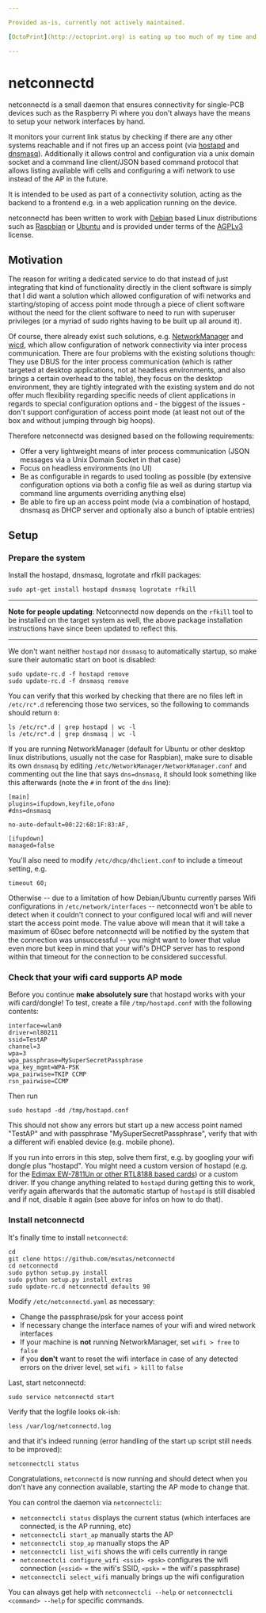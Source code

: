 ```yaml
---

Provided as-is, currently not actively maintained.

[OctoPrint](http://octoprint.org) is eating up too much of my time and I don't find myself at liberty to actively maintain this project for the foreseeable future. If it works for you, great. If it doesn't, sorry, I can't look into it.

---
```


# netconnectd

netconnectd is a small daemon that ensures connectivity for single-PCB devices such as the Raspberry Pi where you don't 
always have the means to setup your network interfaces by hand.

It monitors your current link status by checking if there are any other systems reachable and if not fires up an access 
point (via [hostapd] and [dnsmasq]). Additionally it allows control and configuration via a unix domain socket and a command 
line client/JSON based command protocol that allows listing available wifi cells and configuring a wifi network to use 
instead of the AP in the future.

It is intended to be used as part of a connectivity solution, acting as the backend to a frontend e.g. in a web 
application running on the device.

netconnectd has been written to work with [Debian] based Linux distributions such as [Raspbian] or [Ubuntu] and is provided
under terms of the [AGPLv3] license.

[hostapd]: http://w1.fi/hostapd/
[dnsmasq]: http://www.thekelleys.org.uk/dnsmasq/doc.html
[Debian]: http://www.debian.org/
[Raspbian]: http://www.raspbian.org/
[Ubuntu]: http://www.ubuntu.com/
[AGPLv3]: https://www.gnu.org/licenses/agpl-3.0.en.html

## Motivation

The reason for writing a dedicated service to do that instead of just integrating that kind of functionality directly
in the client software is simply that I did want a solution which allowed configuration of wifi networks and
starting/stoping of access point mode through a piece of client software without the need for the client software
to need to run with superuser privileges (or a myriad of sudo rights having to be built up all around it).

Of course, there already exist such solutions, e.g. [NetworkManager] and [wicd], which allow configuration of network
connectivity via inter process communication. There are four problems with the existing solutions
though: They use DBUS for the inter process communication (which is rather targeted at desktop applications, not
at headless environments, and also brings a certain overhead to the table), they focus on the desktop environment,
they are tightly integrated with the existing system and do not offer much flexibility regarding specific needs of 
client applications in regards to special configuration options and - the biggest of the issues - don't support 
configuration of access point mode (at least not out of the box and without jumping through big hoops).

Therefore netconnectd was designed based on the following requirements:

  * Offer a very lightweight means of inter process communication (JSON messages via a Unix Domain Socket in that case)
  * Focus on headless environments (no UI)
  * Be as configurable in regards to used tooling as possible (by extensive configuration options via both a config
    file as well as during startup via command line arguments overriding anything else)
  * Be able to fire up an access point mode (via a combination of hostapd, dnsmasq as DHCP server and optionally also
    a bunch of iptable entries)

[NetworkManager]: https://wiki.gnome.org/Projects/NetworkManager
[wicd]: http://wicd.sourceforge.net/

## Setup

### Prepare the system

Install the hostapd, dnsmasq, logrotate and rfkill packages:

    sudo apt-get install hostapd dnsmasq logrotate rfkill

----

**Note for people updating**: Netconnectd now depends on the ``rfkill`` tool to be installed on the target system as
well, the above package installation instructions have since been updated to reflect this.

----

We don't want neither `hostapd` nor `dnsmasq` to automatically startup, so make sure their automatic start on boot is 
disabled:

    sudo update-rc.d -f hostapd remove
    sudo update-rc.d -f dnsmasq remove

You can verify that this worked by checking that there are no files left in `/etc/rc*.d` referencing those two services,
so the following to commands should return `0`:

    ls /etc/rc*.d | grep hostapd | wc -l
    ls /etc/rc*.d | grep dnsmasq | wc -l

If you are running NetworkManager (default for Ubuntu or other desktop linux distributions, usually not the case for 
Raspbian), make sure to disable its own `dnsmasq` by editing `/etc/NetworkManager/NetworkManager.conf` and commenting
out the line that says `dns=dnsmasq`, it should look something like this afterwards (note the `#` in front of the
`dns` line):

    [main]
    plugins=ifupdown,keyfile,ofono
    #dns=dnsmasq
    
    no-auto-default=00:22:68:1F:83:AF,
    
    [ifupdown]
    managed=false

You'll also need to modify `/etc/dhcp/dhclient.conf` to include a timeout setting, e.g.

    timeout 60;

Otherwise -- due to a limitation of how Debian/Ubuntu currently parses Wifi configurations in `/etc/network/interfaces` 
-- netconnectd won't be able to detect when it couldn't connect to your configured local wifi and will never start the 
access point mode. The value above will mean that it will take a maximum of 60sec before netconnectd will be notified 
by the system that the connection was unsuccessful -- you might want to lower that value even more but keep in mind that 
your wifi's DHCP server has to respond within that timeout for the connection to be considered successful.

### Check that your wifi card supports AP mode

Before you continue **make absolutely sure** that hostapd works with your wifi card/dongle! To test, create a file 
`/tmp/hostapd.conf` with the following contents:

    interface=wlan0
    driver=nl80211
    ssid=TestAP
    channel=3
    wpa=3
    wpa_passphrase=MySuperSecretPassphrase
    wpa_key_mgmt=WPA-PSK
    wpa_pairwise=TKIP CCMP
    rsn_pairwise=CCMP

Then run 

    sudo hostapd -dd /tmp/hostapd.conf

This should not show any errors but start up a new access point named "TestAP" and with passphrase 
"MySuperSecretPassphrase", verify that with a different wifi enabled device (e.g. mobile phone).

If you run into errors in this step, solve them first, e.g. by googling your wifi dongle plus "hostapd". You might need 
a custom version of hostapd (e.g. for the [Edimax EW-7811Un or other RTL8188 based cards](http://jenssegers.be/blog/43/Realtek-RTL8188-based-access-point-on-Raspberry-Pi)) 
or a custom driver. If you change anything related to `hostapd` during getting this to work, verify again afterwards
that the automatic startup of `hostapd` is still disabled and if not, disable it again (see above for infos on how
to do that).

### Install netconnectd

It's finally time to install `netconnectd`:

    cd
    git clone https://github.com/msutas/netconnectd
    cd netconnectd
    sudo python setup.py install
    sudo python setup.py install_extras
    sudo update-rc.d netconnectd defaults 98

Modify `/etc/netconnectd.yaml` as necessary:
 
  * Change the passphrase/psk for your access point
  * If necessary change the interface names of your wifi and wired network interfaces
  * If your machine is **not** running NetworkManager, set `wifi > free` to `false`
  * if you **don't** want to reset the wifi interface in case of any detected errors on the driver level, set
    `wifi > kill` to `false`
 
Last, start netconnectd:

    sudo service netconnectd start

Verify that the logfile looks ok-ish:

    less /var/log/netconnectd.log

and that it's indeed running (error handling of the start up script still needs to be improved):

    netconnectcli status

Congratulations, `netconnectd` is now running and should detect when you don't have any connection available, starting the AP mode to change that.

You can control the daemon via `netconnectcli`:

  * `netconnectcli status` displays the current status (which interfaces are connected, is the AP running, etc)
  * `netconnectcli start_ap` manually starts the AP
  * `netconnectcli stop_ap` manually stops the AP
  * `netconnectcli list_wifi` shows the wifi cells currently in range
  * `netconnectcli configure_wifi <ssid> <psk>` configures the wifi connection (`<ssid>` = the wifi's SSID, `<psk>` = the wifi's passphrase)
  * `netconnectcli select_wifi` manually brings up the wifi configuration

You can always get help with `netconnectcli --help` or `netconnectcli <command> --help` for specific commands.
